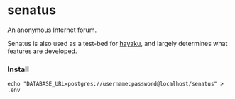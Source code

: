 # senatus

An anonymous Internet forum.

Senatus is also used as a test-bed for [hayaku](https://github.com/nokaa/hayaku), and largely determines what features are developed.

### Install
```
echo "DATABASE_URL=postgres://username:password@localhost/senatus" > .env
```
